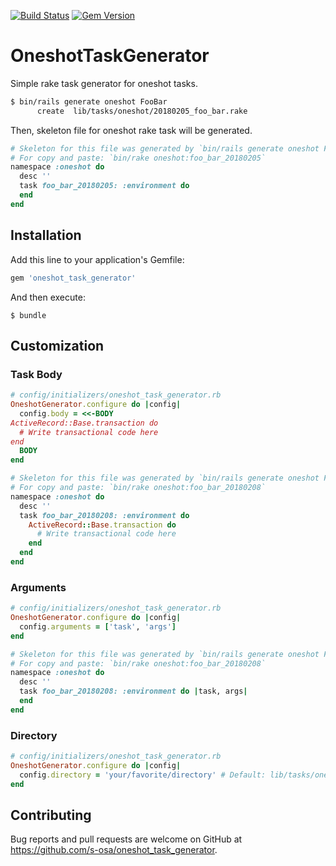 [![Build Status](https://travis-ci.org/s-osa/oneshot_task_generator.svg?branch=master)](https://travis-ci.org/s-osa/oneshot_task_generator)
[![Gem Version](https://badge.fury.io/rb/oneshot_task_generator.svg)](https://badge.fury.io/rb/oneshot_task_generator)

# OneshotTaskGenerator

Simple rake task generator for oneshot tasks.

```sh
$ bin/rails generate oneshot FooBar
      create  lib/tasks/oneshot/20180205_foo_bar.rake
```

Then, skeleton file for oneshot rake task will be generated.

```ruby
# Skeleton for this file was generated by `bin/rails generate oneshot FooBar`
# For copy and paste: `bin/rake oneshot:foo_bar_20180205`
namespace :oneshot do
  desc ''
  task foo_bar_20180205: :environment do
  end
end
```

## Installation

Add this line to your application's Gemfile:

```ruby
gem 'oneshot_task_generator'
```

And then execute:

```
$ bundle
```

## Customization

### Task Body

```ruby
# config/initializers/oneshot_task_generator.rb
OneshotGenerator.configure do |config|
  config.body = <<-BODY
ActiveRecord::Base.transaction do
  # Write transactional code here
end
  BODY
end
```

```ruby
# Skeleton for this file was generated by `bin/rails generate oneshot FooBar`
# For copy and paste: `bin/rake oneshot:foo_bar_20180208`
namespace :oneshot do
  desc ''
  task foo_bar_20180208: :environment do
    ActiveRecord::Base.transaction do
      # Write transactional code here
    end
  end
end
```

### Arguments

```ruby
# config/initializers/oneshot_task_generator.rb
OneshotGenerator.configure do |config|
  config.arguments = ['task', 'args']
end
```

```ruby
# Skeleton for this file was generated by `bin/rails generate oneshot FooBar`
# For copy and paste: `bin/rake oneshot:foo_bar_20180208`
namespace :oneshot do
  desc ''
  task foo_bar_20180208: :environment do |task, args|
  end
end
```

### Directory

```ruby
# config/initializers/oneshot_task_generator.rb
OneshotGenerator.configure do |config|
  config.directory = 'your/favorite/directory' # Default: lib/tasks/oneshot
end
```

## Contributing

Bug reports and pull requests are welcome on GitHub at https://github.com/s-osa/oneshot_task_generator.
